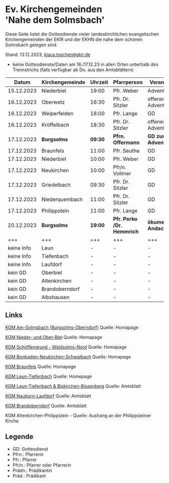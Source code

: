 # Ev. Kirchengemeinden<br>'Nahe dem Solmsbach'
Diese Seite listet die Gottesdienste vieler landeskirchlichen evangelischen Kirchengemeinden
der EKIR und der EKHN die nahe dem schönen Solmsbach gelegen sind.

Stand: 13.12.2023, klaus.toscher@ekir.de
- keine Gottesdienste/Daten am 16./17.12.23 in allen Orten unterhalb des Trennstrichs (falls verfügbar ab Do. aus den Amtsblättern)

Datum        | Kirchengemeinde | Uhrzeit    | Pfarrperson       | Veranstaltung |
------------ | --------------- | ---------- | ----------------- | ------------- |
15.12.2023   | Niederbiel      | 19:00      | Pfr. Weber        | Adventsandacht |
16.12.2023   | Oberwetz        | 16:30      | Pfr. Dr. Sitzler  | offenes Adventssingen |
16.12.2023   | Weiperfelden    | 18:00      | Pfr. Lange        | GD            |
16.12.2023   | Kröffelbach     | 18:30      | Pfr. Dr. Sitzler  | offenes Adventssingen |
17.12.2023   | **Burgsolms**   | **09:30**  | **Pfrn. Offermann**  | **GD zum dritten Advent** |
17.12.2023   | Braunfels       | 11:00      | Pfr. Seuthe       | GD            |
17.12.2023   | Niederbiel      | 10:00      | Pfr. Weber        | GD            |
17.12.2023   | Neukirchen      | 10:00      | Pfr/n. Vollmer    | GD            |
17.12.2023   | Griedelbach     | 09:30      | Pfr. Dr. Sitzler  | GD            |
17.12.2023   | Niederquembach  | 11:00      | Pfr. Dr. Sitzler  | GD            |
17.12.2023   | Philippstein    | 11:00      | Pfr. Lange        | GD            |
20.12.2023   | **Burgsolms**   | **19:00**  | **Pfr. Perko /Dr. Hemmrich**  | **ökumenische Andacht**    |
+++          | +++             | +++        | +++               | +++           |
keine Info   | Leun            | -          | -                 | -             |
keine Info   | Tiefenbach      | -          | -                 | -             |
keine Info   | Laufdorf        | -          | -                 | -             |
kein GD      | Oberbiel        | -          | -                 | -             |
kein GD      | Altenkirchen    | -          | -                 | -             |
kein GD      | Brandoberndorf  | -          | -                 | -             |
kein GD      | Albshausen      | -          | -                 | -             |


## Links

[KGM Am-Solmsbach (Burgsolms-Oberndorf)](https://burgsolms.ekir.de) Quelle: Homapage

[KGM Nieder- und Ober-Biel](http://www.kirche-niederbiel.de/termine) Quelle: Homapage

[KGM Schöffengrund - Waldsolms-Nord](https://schoeffengrund-waldsolms.ekir.de) Quelle: Homapage

[KGM Bonbaden-Neukirchen-Schwalbach](https://www.evangelisch-bonbaden-schwalbach-neukirchen.de/gottesdienste/) Quelle: Homapage

[KGM Braunfels](https://www.evangelisch-in-braunfels.de) Quelle: Homapage

[KGM Leun-Tiefenbach](http://evangelische-kirchengemeinde-leun.de/gottesdiensplan/) Quelle: Homepage

[KGM Leun-Tiefenbach & Biskirchen-Bissenberg](https://ol.wittich.de/titel/1108/) Quelle: Amtsblatt

[KGM Nauborn-Laufdorf](https://ol.wittich.de/titel/1161/) Quelle: Amtsblatt

[KGM Brandoberndorf](https://ol.wittich.de/titel/1212/) Quelle: Amtsblatt

KGM Altenkirchen-Philippstein - Quelle: Aushang an der Philippsteiner Kirche

## Legende
- GD: Gottesdienst
- Pfrn.: Pfarrerin
- Pfr.: Pfarrer
- Pfr/n.: Pfarrer oder Pfarrerin
- Prädn.: Prädikantin
- Präd.: Prädikant
